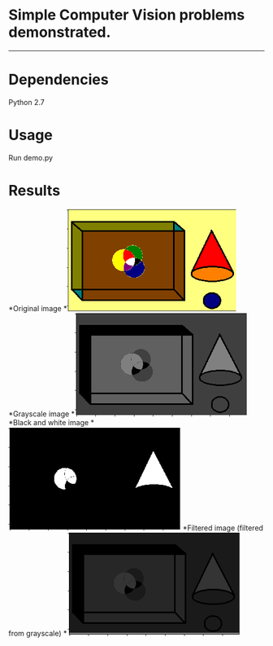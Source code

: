 # Simple Computer Vision problems demonstrated.
--------------------------------------------------------------------------------------
# Dependencies

Python 2.7

# Usage

Run demo.py

# Results
*Original image
  *![](https://github.com/priyankavokuda/simple_cv_problems/blob/master/images/original_img.png)
*Grayscale image
  *![](https://github.com/priyankavokuda/simple_cv_problems/blob/master/images/grayscale_img.png)
*Black and white image
  *![](https://github.com/priyankavokuda/simple_cv_problems/blob/master/images/bw_img.png)
*Filtered image (filtered from grayscale)
  *![](https://github.com/priyankavokuda/simple_cv_problems/blob/master/images/filtered_img.png)









